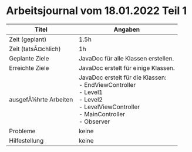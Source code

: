 # Arbeitsjournal vom 18.01.2022 Teil 1

|Titel |Angaben  |
| --- | --- |
|Zeit (geplant)|1.5h|
|Zeit (tatsÃ¤chlich)| 1h |
|Geplante Ziele| JavaDoc für alle Klassen erstellen. |
|Erreichte Ziele| JavaDoc erstelt für einige Klassen. |
|ausgefÃ¼hrte Arbeiten| JavaDoc erstelt für die Klassen: <br> - EndViewController <br> - Level1 <br> - Level2 <br> - LevelViewController <br> - MainController <br> - Observer |
|Probleme| keine |
|Hilfestellung| keine |
